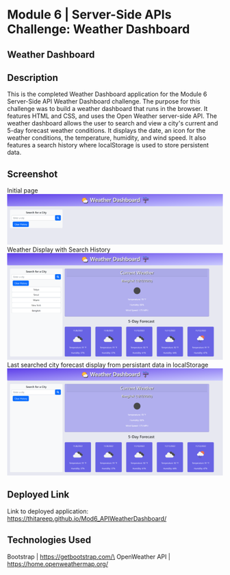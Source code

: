 # Module 6 | Server-Side APIs Challenge: Weather Dashboard
## Weather Dashboard
## Description
This is the completed Weather Dashboard application for the Module 6 Server-Side API Weather Dashboard challenge. The purpose for this challenge was to build a weather dashboard that runs in the browser. It features HTML and CSS, and uses the Open Weather server-side API. The weather dashboard allows the user to search and view a city's current and 5-day forecast weather conditions. It displays the date, an icon for the weather conditions, the temperature, humidity, and wind speed. It also features a search history where localStorage is used to store persistent data. 
## Screenshot
Initial page
![screenshot](https://github.com/thitareep/Mod6_APIWeatherDashboard/blob/main/assets/WeatherDash1.png)
Weather Display with Search History
![screenshot](https://github.com/thitareep/Mod6_APIWeatherDashboard/blob/main/assets/WeatherDash2.png)
Last searched city forecast display from persistant data in localStorage
![screenshot](https://github.com/thitareep/Mod6_APIWeatherDashboard/blob/main/assets/WeatherDash3.png)
## Deployed Link
Link to deployed application:
https://thitareep.github.io/Mod6_APIWeatherDashboard/
## Technologies Used
Bootstrap |
https://getbootstrap.com/\
OpenWeather API |
https://home.openweathermap.org/
